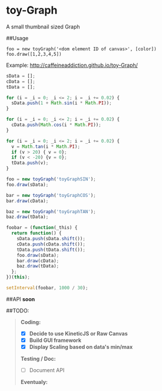 toy-Graph
=========

A small thumbnail sized Graph

##Usage
```
foo = new toyGraph('<dom element ID of canvas>', [color])
foo.draw([1,2,3,4,5])
```

Example: http://caffeineaddiction.github.io/toy-Graph/

```javascript
sData = [];
cData = [];
tData = [];

for (i = _i = 0; _i <= 2; i = _i += 0.02) {
  sData.push(1 + Math.sin(i * Math.PI));
}

for (i = _i = 0; _i <= 2; i = _i += 0.02) {
  cData.push(Math.cos(i * Math.PI));
}

for (i = _i = 0; _i <= 2; i = _i += 0.02) {
  v = Math.tan(i * Math.PI);
  if (v > 20) { v = 0};
  if (v < -20) {v = 0};
  tData.push(v);
}

foo = new toyGraph('toyGraphSIN');
foo.draw(sData);

bar = new toyGraph('toyGraphCOS');
bar.draw(cData);

baz = new toyGraph('toyGraphTAN');
baz.draw(tData);

foobar = (function(_this) {
  return function() {
    sData.push(sData.shift());
    cData.push(cData.shift());
    tData.push(tData.shift());
    foo.draw(sData);
    bar.draw(cData);
    baz.draw(tData);
  };
})(this);

setInterval(foobar, 1000 / 30);
```

##API
**soon**

##TODO:
> **Coding:**
>
> - [x] **Decide to use KineticJS or Raw Canvas**
> - [x] **Build GUI framework**
> - [x] **Display Scaling based on data's min/max**
>
> **Testing / Doc:**
> - [ ] Document API
>
> **Eventualy:**
